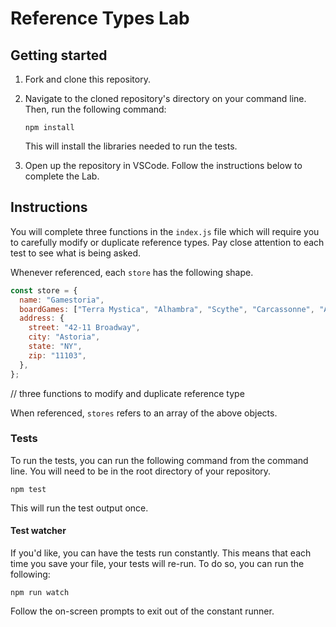 # Reference Types Lab

## Getting started

1. Fork and clone this repository.

1. Navigate to the cloned repository's directory on your command line. Then, run the following command:

   ```
   npm install
   ```

   This will install the libraries needed to run the tests.

1. Open up the repository in VSCode. Follow the instructions below to complete the Lab.

## Instructions

You will complete three functions in the `index.js` file which will require you to carefully modify or duplicate reference types. Pay close attention to each test to see what is being asked.

Whenever referenced, each `store` has the following shape.

```js
const store = {
  name: "Gamestoria",
  boardGames: ["Terra Mystica", "Alhambra", "Scythe", "Carcassonne", "Azul"],
  address: {
    street: "42-11 Broadway",
    city: "Astoria",
    state: "NY",
    zip: "11103",
  },
};
```
// three functions to modify and duplicate reference type

When referenced, `stores` refers to an array of the above objects.

### Tests

To run the tests, you can run the following command from the command line. You will need to be in the root directory of your repository.

```
npm test
```

This will run the test output once.

#### Test watcher

If you'd like, you can have the tests run constantly. This means that each time you save your file, your tests will re-run. To do so, you can run the following:

```
npm run watch
```

Follow the on-screen prompts to exit out of the constant runner.
